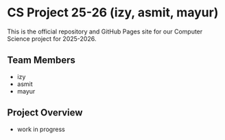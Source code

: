 # CS Project 25-26 (izy, asmit, mayur)

This is the official repository and GitHub Pages site for our Computer Science project for 2025-2026.

## Team Members
- izy
- asmit
- mayur

## Project Overview
- work in progress


